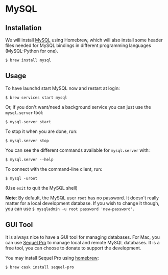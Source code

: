 # MySQL

## Installation

We will install [MySQL](http://www.mysql.com/) using Homebrew, which will also install some header files needed for MySQL bindings in different programming languages \(MySQL-Python for one\).

```text
$ brew install mysql
```

## Usage

To have launchd start MySQL now and restart at login:

```text
$ brew services start mysql
```

Or, if you don't want/need a background service you can just use the `mysql.server` tool:

```text
$ mysql.server start
```

To stop it when you are done, run:

```text
$ mysql.server stop
```

You can see the different commands available for `mysql.server` with:

```text
$ mysql.server --help
```

To connect with the command-line client, run:

```text
$ mysql -uroot
```

\(Use `exit` to quit the MySQL shell\)

**Note**: By default, the MySQL user `root` has no password. It doesn't really matter for a local development database. If you wish to change it though, you can use `$ mysqladmin -u root password 'new-password'`.

## GUI Tool

It is always nice to have a GUI tool for managing databases. For Mac, you can use [Sequel Pro](http://www.sequelpro.com/) to manage local and remote MySQL databases. It is a free tool, you can choose to donate to support the development.

You may install Sequel Pro using [homebrew](http://sourabhbajaj.com/mac-setup/Homebrew/Cask.html):

```text
$ brew cask install sequel-pro
```

